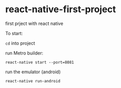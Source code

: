 # react-native-first-project
first prject with react native

To start:

`cd` into project

run Metro builder:

`react-native start --port=8081`

run the emulator (android)

`react-native run-android`
